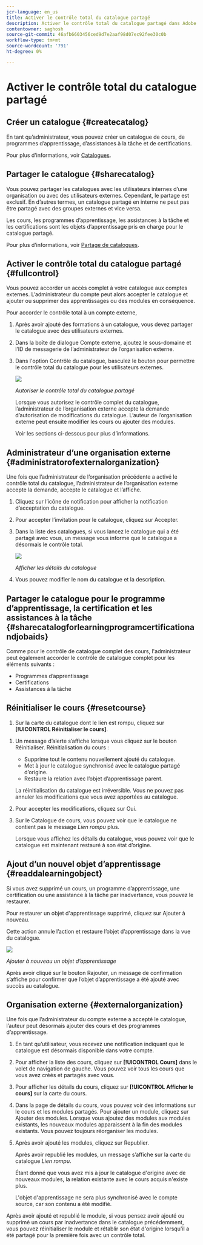 ```yaml
---
jcr-language: en_us
title: Activer le contrôle total du catalogue partagé
description: Activer le contrôle total du catalogue partagé dans Adobe Learning Manager
contentowner: saghosh
source-git-commit: 46afb6603456ced9d7e2aaf98d07ec92fee30c0b
workflow-type: tm+mt
source-wordcount: '791'
ht-degree: 0%

---
```




# Activer le contrôle total du catalogue partagé

## Créer un catalogue {#createcatalog}

En tant qu’administrateur, vous pouvez créer un catalogue de cours, de programmes d’apprentissage, d’assistances à la tâche et de certifications.

Pour plus d’informations, voir [Catalogues](/help/migrated/administrators/feature-summary/catalogs.md).

## Partager le catalogue {#sharecatalog}

Vous pouvez partager les catalogues avec les utilisateurs internes d’une organisation ou avec des utilisateurs externes. Cependant, le partage est exclusif. En d’autres termes, un catalogue partagé en interne ne peut pas être partagé avec des groupes externes et vice versa.

Les cours, les programmes d’apprentissage, les assistances à la tâche et les certifications sont les objets d’apprentissage pris en charge pour le catalogue partagé.

Pour plus d’informations, voir [Partage de catalogues](/help/migrated/administrators/feature-summary/catalogs.md).

## Activer le contrôle total du catalogue partagé {#fullcontrol}

Vous pouvez accorder un accès complet à votre catalogue aux comptes externes. L’administrateur du compte peut alors accepter le catalogue et ajouter ou supprimer des apprentissages ou des modules en conséquence.

Pour accorder le contrôle total à un compte externe,

1. Après avoir ajouté des formations à un catalogue, vous devez partager le catalogue avec des utilisateurs externes.
1. Dans la boîte de dialogue Compte externe, ajoutez le sous-domaine et l’ID de messagerie de l’administrateur de l’organisation externe.
1. Dans l&#39;option Contrôle du catalogue, basculez le bouton pour permettre le contrôle total du catalogue pour les utilisateurs externes.

   ![](assets/catalog-control.png)

   *Autoriser le contrôle total du catalogue partagé*

   Lorsque vous autorisez le contrôle complet du catalogue, l’administrateur de l’organisation externe accepte la demande d’autorisation de modifications du catalogue. L’auteur de l’organisation externe peut ensuite modifier les cours ou ajouter des modules.

   Voir les sections ci-dessous pour plus d’informations.

## Administrateur d’une organisation externe {#administratorofexternalorganization}

Une fois que l’administrateur de l’organisation précédente a activé le contrôle total du catalogue, l’administrateur de l’organisation externe accepte la demande, accepte le catalogue et l’affiche.

1. Cliquez sur l’icône de notification pour afficher la notification d’acceptation du catalogue.

   <!--![](assets/notification-to-acceptcatalog.png)-->

1. Pour accepter l’invitation pour le catalogue, cliquez sur Accepter.
1. Dans la liste des catalogues, si vous lancez le catalogue qui a été partagé avec vous, un message vous informe que le catalogue a désormais le contrôle total.

   ![](assets/catalog-details.png)

   *Afficher les détails du catalogue*

1. Vous pouvez modifier le nom du catalogue et la description.

## Partager le catalogue pour le programme d’apprentissage, la certification et les assistances à la tâche {#sharecatalogforlearningprogramcertificationandjobaids}

Comme pour le contrôle de catalogue complet des cours, l&#39;administrateur peut également accorder le contrôle de catalogue complet pour les éléments suivants :

* Programmes d’apprentissage
* Certifications
* Assistances à la tâche

## Réinitialiser le cours {#resetcourse}

1. Sur la carte du catalogue dont le lien est rompu, cliquez sur **[!UICONTROL Réinitialiser le cours]**.

<!-- ![](assets/reset-course.png)-->

1. Un message d’alerte s’affiche lorsque vous cliquez sur le bouton Réinitialiser. Réinitialisation du cours :

   * Supprime tout le contenu nouvellement ajouté du catalogue.
   * Met à jour le catalogue synchronisé avec le catalogue partagé d’origine.
   * Restaure la relation avec l’objet d’apprentissage parent.

   La réinitialisation du catalogue est irréversible. Vous ne pouvez pas annuler les modifications que vous avez apportées au catalogue.

1. Pour accepter les modifications, cliquez sur Oui.
1. Sur le Catalogue de cours, vous pouvez voir que le catalogue ne contient pas le message *Lien rompu* plus.

   Lorsque vous affichez les détails du catalogue, vous pouvez voir que le catalogue est maintenant restauré à son état d’origine.

## Ajout d’un nouvel objet d’apprentissage {#readdalearningobject}

Si vous avez supprimé un cours, un programme d’apprentissage, une certification ou une assistance à la tâche par inadvertance, vous pouvez le restaurer.

Pour restaurer un objet d&#39;apprentissage supprimé, cliquez sur Ajouter à nouveau.

Cette action annule l’action et restaure l’objet d’apprentissage dans la vue du catalogue.

![](assets/re-add-button.png)

*Ajouter à nouveau un objet d’apprentissage*

Après avoir cliqué sur le bouton Rajouter, un message de confirmation s’affiche pour confirmer que l’objet d’apprentissage a été ajouté avec succès au catalogue.

## Organisation externe {#externalorganization}

Une fois que l’administrateur du compte externe a accepté le catalogue, l’auteur peut désormais ajouter des cours et des programmes d’apprentissage.

1. En tant qu’utilisateur, vous recevez une notification indiquant que le catalogue est désormais disponible dans votre compte.
1. Pour afficher la liste des cours, cliquez sur **[!UICONTROL Cours]** dans le volet de navigation de gauche. Vous pouvez voir tous les cours que vous avez créés et partagés avec vous.
1. Pour afficher les détails du cours, cliquez sur **[!UICONTROL Afficher le cours]** sur la carte du cours.

   <!--![](assets/view-course.png)-->

1. Dans la page de détails du cours, vous pouvez voir des informations sur le cours et les modules partagés. Pour ajouter un module, cliquez sur Ajouter des modules. Lorsque vous ajoutez des modules aux modules existants, les nouveaux modules apparaissent à la fin des modules existants. Vous pouvez toujours réorganiser les modules.
1. Après avoir ajouté les modules, cliquez sur Republier.

   Après avoir republié les modules, un message s’affiche sur la carte du catalogue *Lien rompu*.

   Étant donné que vous avez mis à jour le catalogue d&#39;origine avec de nouveaux modules, la relation existante avec le cours acquis n&#39;existe plus.

   L&#39;objet d&#39;apprentissage ne sera plus synchronisé avec le compte source, car son contenu a été modifié.

   <!--![](assets/link-broken.png)-->

Après avoir ajouté et republié le module, si vous pensez avoir ajouté ou supprimé un cours par inadvertance dans le catalogue précédemment, vous pouvez réinitialiser le module et rétablir son état d&#39;origine lorsqu&#39;il a été partagé pour la première fois avec un contrôle total.
